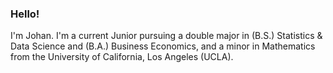 ### Hello!

I'm Johan. I'm a current Junior pursuing a double major in (B.S.) Statistics & Data Science and (B.A.) Business Economics, and a minor in Mathematics from the University of California, Los Angeles (UCLA).

